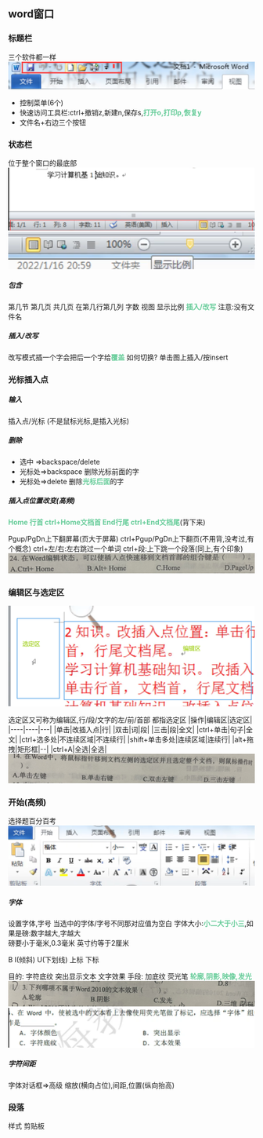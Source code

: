 ## word窗口
### 标题栏
三个软件都一样
![](img/Pasted%20image%2020221128200435.png)
* 控制菜单(6个)
* 快速访问工具栏:ctrl+撤销z,新建n,保存s,<font color=#66CC99 style=" font-weight:bold;">打开o,打印p,恢复y</font>
* 文件名+右边三个按钮


### 状态栏
位于整个窗口的最底部
![](img/Pasted%20image%2020221128200811.png)
![](img/Pasted%20image%2020221128200834.png)

##### 包含
第几节  第几页  共几页  在第几行第几列  字数  视图  显示比例 <font color=#66CC99 style=" font-weight:bold;">插入/改写</font>
注意:没有文件名
##### 插入/改写 
改写模式插一个字会把后一个字给<font color=#66CC99 style=" font-weight:bold;">覆盖</font>
如何切换?
单击图上插入/按insert
### 光标插入点
##### 输入
插入点/光标   (不是鼠标光标,是插入光标)
##### 删除
* 选中    =>backspace/delete
* 光标处=>backspace  删除光标前面的字
* 光标处=>delete           删除<font color=#66CC99 style=" font-weight:bold;">光标后面</font>的字

##### 插入点位置改变(高频)
<font color=#66CC99 style=" font-weight:bold;">Home 行首  ctrl+Home文档首  End行尾  ctrl+End文档尾</font>(背下来)

Pgup/PgDn上下翻屏幕(页大于屏幕)   ctrl+Pgup/PgDn上下翻页(不用背,没考过,有个概念)
ctrl+左/右:左右跳过一个单词      ctrl+段:上下跳一个段落(同上,有个印象)
![](img/Pasted%20image%2020221129023135.png)
### 编辑区与选定区
![](img/Pasted%20image%2020221128204606.png)

选定区又可称为编辑区,行/段/文字的左/前/首部  都指选定区
|操作|编辑区|选定区|
|----|----|---|
|单击|改插入点|行|
|双击|词|段|
|三击|段|全文|
|ctrl+单击|句子|全文|
|ctrl+选多处|不连续区域|不连续行|
|shift+单击多处|连续区域|连续行|
|alt+拖拽|矩形框|--|
|ctrl+A|全选|全选|
![](img/Pasted%20image%2020221129023108.png)

### 开始(高频)
选择题百分百考
![](img/Pasted%20image%2020221129025509.png)
##### 字体
设置字体,字号   当选中的字体/字号不同那对应值为空白
字体大小:<font color=#66CC99 style=" font-weight:bold;">小二大于小三</font>,如果是磅:数字越大,字越大    
磅要小于毫米,0.3毫米     英寸约等于2厘米

B  I(倾斜) U(下划线)  上标 下标

目的:   字符底纹     突出显示文本           文字效果
手段:     加底纹           荧光笔          <font color=#66CC99 style=" font-weight:bold;">轮廓,阴影,映像,发光</font>
![](img/Pasted%20image%2020221129030017.png)
![](img/Pasted%20image%2020221129030049.png)

##### 字符间距
字体对话框=>高级
缩放(横向占位),间距,位置(纵向抬高)
### 段落

样式
剪贴板


